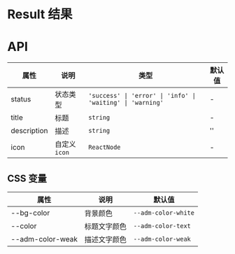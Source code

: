 # Result 结果

<code src="./demos/demo1.tsx"></code>

# API

| 属性        | 说明          | 类型                                                       | 默认值 |
| ----------- | ------------- | ---------------------------------------------------------- | ------ |
| status      | 状态类型      | `'success' \| 'error' \| 'info' \| 'waiting' \| 'warning'` | -      |
| title       | 标题          | `string`                                                   | -      |
| description | 描述          | `string`                                                   | ''     |
| icon        | 自定义 `icon` | `ReactNode`                                                | -      |

## CSS 变量

| 属性             | 说明         | 默认值              |
| ---------------- | ------------ | ------------------- |
| --bg-color       | 背景颜色     | `--adm-color-white` |
| --color          | 标题文字颜色 | `--adm-color-text`  |
| --adm-color-weak | 描述文字颜色 | `--adm-color-weak`  |
